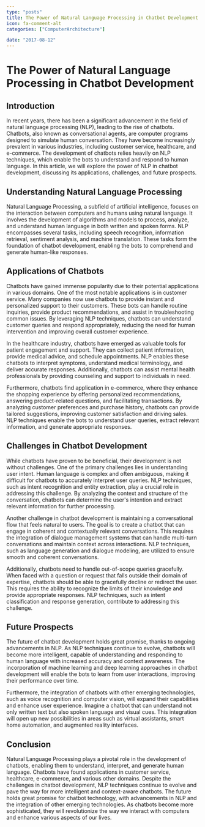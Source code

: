 ```yaml
---
type: "posts"
title: The Power of Natural Language Processing in Chatbot Development
icon: fa-comment-alt
categories: ["ComputerArchitecture"]

date: "2017-08-12"
---
```




# The Power of Natural Language Processing in Chatbot Development

## Introduction

In recent years, there has been a significant advancement in the field of natural language processing (NLP), leading to the rise of chatbots. Chatbots, also known as conversational agents, are computer programs designed to simulate human conversation. They have become increasingly prevalent in various industries, including customer service, healthcare, and e-commerce. The development of chatbots relies heavily on NLP techniques, which enable the bots to understand and respond to human language. In this article, we will explore the power of NLP in chatbot development, discussing its applications, challenges, and future prospects.

## Understanding Natural Language Processing

Natural Language Processing, a subfield of artificial intelligence, focuses on the interaction between computers and humans using natural language. It involves the development of algorithms and models to process, analyze, and understand human language in both written and spoken forms. NLP encompasses several tasks, including speech recognition, information retrieval, sentiment analysis, and machine translation. These tasks form the foundation of chatbot development, enabling the bots to comprehend and generate human-like responses.

## Applications of Chatbots

Chatbots have gained immense popularity due to their potential applications in various domains. One of the most notable applications is in customer service. Many companies now use chatbots to provide instant and personalized support to their customers. These bots can handle routine inquiries, provide product recommendations, and assist in troubleshooting common issues. By leveraging NLP techniques, chatbots can understand customer queries and respond appropriately, reducing the need for human intervention and improving overall customer experience.

In the healthcare industry, chatbots have emerged as valuable tools for patient engagement and support. They can collect patient information, provide medical advice, and schedule appointments. NLP enables these chatbots to interpret symptoms, understand medical terminology, and deliver accurate responses. Additionally, chatbots can assist mental health professionals by providing counseling and support to individuals in need.

Furthermore, chatbots find application in e-commerce, where they enhance the shopping experience by offering personalized recommendations, answering product-related questions, and facilitating transactions. By analyzing customer preferences and purchase history, chatbots can provide tailored suggestions, improving customer satisfaction and driving sales. NLP techniques enable the bots to understand user queries, extract relevant information, and generate appropriate responses.

## Challenges in Chatbot Development

While chatbots have proven to be beneficial, their development is not without challenges. One of the primary challenges lies in understanding user intent. Human language is complex and often ambiguous, making it difficult for chatbots to accurately interpret user queries. NLP techniques, such as intent recognition and entity extraction, play a crucial role in addressing this challenge. By analyzing the context and structure of the conversation, chatbots can determine the user's intention and extract relevant information for further processing.

Another challenge in chatbot development is maintaining a conversational flow that feels natural to users. The goal is to create a chatbot that can engage in coherent and contextually relevant conversations. This requires the integration of dialogue management systems that can handle multi-turn conversations and maintain context across interactions. NLP techniques, such as language generation and dialogue modeling, are utilized to ensure smooth and coherent conversations.

Additionally, chatbots need to handle out-of-scope queries gracefully. When faced with a question or request that falls outside their domain of expertise, chatbots should be able to gracefully decline or redirect the user. This requires the ability to recognize the limits of their knowledge and provide appropriate responses. NLP techniques, such as intent classification and response generation, contribute to addressing this challenge.

## Future Prospects

The future of chatbot development holds great promise, thanks to ongoing advancements in NLP. As NLP techniques continue to evolve, chatbots will become more intelligent, capable of understanding and responding to human language with increased accuracy and context awareness. The incorporation of machine learning and deep learning approaches in chatbot development will enable the bots to learn from user interactions, improving their performance over time.

Furthermore, the integration of chatbots with other emerging technologies, such as voice recognition and computer vision, will expand their capabilities and enhance user experience. Imagine a chatbot that can understand not only written text but also spoken language and visual cues. This integration will open up new possibilities in areas such as virtual assistants, smart home automation, and augmented reality interfaces.

## Conclusion

Natural Language Processing plays a pivotal role in the development of chatbots, enabling them to understand, interpret, and generate human language. Chatbots have found applications in customer service, healthcare, e-commerce, and various other domains. Despite the challenges in chatbot development, NLP techniques continue to evolve and pave the way for more intelligent and context-aware chatbots. The future holds great promise for chatbot technology, with advancements in NLP and the integration of other emerging technologies. As chatbots become more sophisticated, they will revolutionize the way we interact with computers and enhance various aspects of our lives.